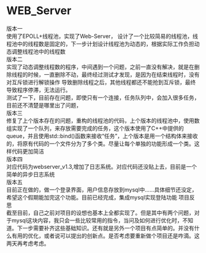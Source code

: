 # WEB_Server
<head>版本一</head><br>
<body>
使用了EPOLL+线程池，实现了Web-Server，
设计了一个比较简易的线程池，线程池中的线程数是固定的，下一步计划设计线程池为动态的，根据实际工作负担动态调整线程池中的线程数<br>
</body>
版本二<br>
实现了动态调整线程数的程序，中间遇到一个问题，之前一直没有解决，就是在删除线程的时候，一直删除不动，最终经过测试才发现，是因为在结束线程时，没有对互斥锁进行解锁操作
导致删除线程之后，其他线程都还不能抢到互斥锁，最终导致程序停滞，无法运行。<br>
测试了一下，目前存在问题，即使只有一个连接，任务队列中，会加入很多任务，目前还不清楚是哪里出了问题，<br>
版本三<br>
修复了上个版本存在的问题，重构的线程池的代码，上个版本的线程池中，使用数组实现了一个队列，来存放需要完成的任务，这个版本使用了C++中提供的queue，并且使用std::bind()函数来接收“任务”，上个版本是用一个结构体来接收的，将原有代码的一个文件分为了多个类。尽量让每个单独的功能形成一个类。这样代码更加简洁<br>
版本四<br>
对应代码为webserver_v1.3,增加了日志系统。对应代码还没贴上去，目前是一个简单的异步日志系统<br>
版本五<br>
目前正在做的，做一个登录界面，用户信息存放到mysql中......具体细节还没定，希望这个假期能加完这个功能。目前已经完成，集成mysql实现登陆功能
项目反思<br>
截至目前，自己之前对项目的设想也基本上全都实现了。但是其中有两个问题，对于mysql这块内容，我只会一些比较常用的指令，当问及如何进行优化时，不知道。下一步需要补齐这些基础知识。还有就是另外一个项目有点简单的。并没有什么有用的优化，或者说可以提出的创新点。是否考虑要重新做个项目还是咋滴。这两天再考虑考虑。
